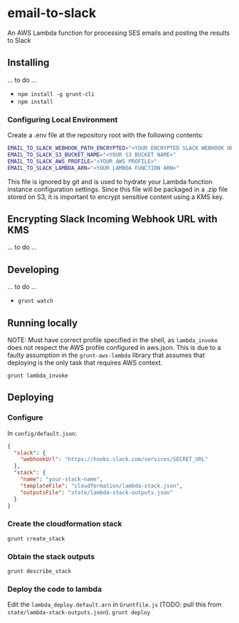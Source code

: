 # email-to-slack

An AWS Lambda function for processing SES emails and posting the results to Slack

## Installing

... to do ...

- `npm install -g grunt-cli`
- `npm install`

### Configuring Local Environment

Create a .env file at the repository root with the following contents:

```sh
EMAIL_TO_SLACK_WEBHOOK_PATH_ENCRYPTED="<YOUR ENCRYPTED SLACK WEBHOOK URL>"
EMAIL_TO_SLACK_S3_BUCKET_NAME="<YOUR S3 BUCKET NAME>"
EMAIL_TO_SLACK_AWS_PROFILE="<YOUR AWS PROFILE>"
EMAIL_TO_SLACK_LAMBDA_ARN="<YOUR LAMBDA FUNCTION ARN>"
```

This file is ignored by git and is used to hydrate your Lambda function instance configuration settings. Since this file will be packaged in a .zip file stored on S3, it is important to encrypt sensitive content using a KMS key.

## Encrypting Slack Incoming Webhook URL with KMS

... to do ...

## Developing

... to do ...

- `grunt watch`

## Running locally

NOTE: Must have correct profile specified in the shell, as `lambda_invoke` does not respect the AWS profile configured in aws.json. This is due to a faulty assumption in the `grunt-aws-lambda` library that assumes that deploying is the only task that requires AWS context.

`grunt lambda_invoke`

## Deploying

### Configure

In `config/default.json`:

```json
{
  "slack": {
    "webhookUrl": "https://hooks.slack.com/services/SECRET_URL"
  },
  "stack": {
    "name": "your-stack-name",
    "templateFile": "cloudformation/lambda-stack.json",
    "outputsFile": "state/lambda-stack-outputs.json"
  }
}
```

### Create the cloudformation stack
`grunt create_stack`

### Obtain the stack outputs
`grunt describe_stack`

### Deploy the code to lambda
Edit the `lambda_deploy.default.arn` in `Gruntfile.js` (TODO: pull this from `state/lambda-stack-outputs.json`).
`grunt deploy`
